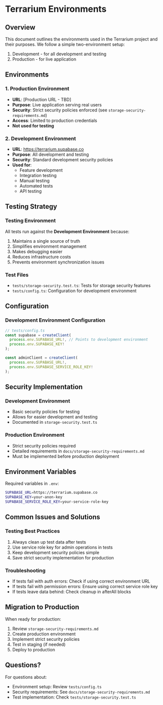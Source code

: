# Terrarium Environments

## Overview

This document outlines the environments used in the Terrarium project and their purposes. We follow a simple two-environment setup:

1. Development - for all development and testing
2. Production - for live application

## Environments

### 1. Production Environment

- **URL**: [Production URL - TBD]
- **Purpose**: Live application serving real users
- **Security**: Strict security policies enforced (see `storage-security-requirements.md`)
- **Access**: Limited to production credentials
- **Not used for testing**

### 2. Development Environment

- **URL**: https://terrarium.supabase.co
- **Purpose**: All development and testing
- **Security**: Standard development security policies
- **Used for**:
  - Feature development
  - Integration testing
  - Manual testing
  - Automated tests
  - API testing

## Testing Strategy

### Testing Environment

All tests run against the **Development Environment** because:

1. Maintains a single source of truth
2. Simplifies environment management
3. Makes debugging easier
4. Reduces infrastructure costs
5. Prevents environment synchronization issues

### Test Files

- `tests/storage-security.test.ts`: Tests for storage security features
- `tests/config.ts`: Configuration for development environment

## Configuration

### Development Environment Configuration

```typescript
// tests/config.ts
const supabase = createClient(
  process.env.SUPABASE_URL!, // Points to development environment
  process.env.SUPABASE_KEY!
);

const adminClient = createClient(
  process.env.SUPABASE_URL!,
  process.env.SUPABASE_SERVICE_ROLE_KEY!
);
```

## Security Implementation

### Development Environment

- Basic security policies for testing
- Allows for easier development and testing
- Documented in `storage-security.test.ts`

### Production Environment

- Strict security policies required
- Detailed requirements in `docs/storage-security-requirements.md`
- Must be implemented before production deployment

## Environment Variables

Required variables in `.env`:

```bash
SUPABASE_URL=https://terrarium.supabase.co
SUPABASE_KEY=your-anon-key
SUPABASE_SERVICE_ROLE_KEY=your-service-role-key
```

## Common Issues and Solutions

### Testing Best Practices

1. Always clean up test data after tests
2. Use service role key for admin operations in tests
3. Keep development security policies simple
4. Save strict security implementation for production

### Troubleshooting

- If tests fail with auth errors: Check if using correct environment URL
- If tests fail with permission errors: Ensure using correct service role key
- If tests leave data behind: Check cleanup in afterAll blocks

## Migration to Production

When ready for production:

1. Review `storage-security-requirements.md`
2. Create production environment
3. Implement strict security policies
4. Test in staging (if needed)
5. Deploy to production

## Questions?

For questions about:

- Environment setup: Review `tests/config.ts`
- Security requirements: See `docs/storage-security-requirements.md`
- Test implementation: Check `tests/storage-security.test.ts`
